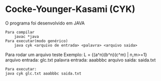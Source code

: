 # Cocke-Younger-Kasami (CYK)
O programa foi desenvolvido em JAVA

	Para compilar							  
		javac *java						  
	Para executar(modo genérico)					  
		java cyk <arquivo de entrada> <palavra> <arquivo saida>   


Para rodar um arquivo teste
	Exemplo: L = {(a^n)(b^n)(c^m) | n,m>=1}
	arquivo entrada: glc.txt
	palavra entrada: aaabbbc
	arquivo saida:   saida.txt

	Para executar:
	java cyk glc.txt aaabbbc saida.txt


